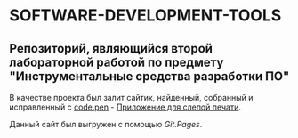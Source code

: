 # SOFTWARE-DEVELOPMENT-TOOLS
## Репозиторий, являющийся второй лабораторной работой по предмету "Инструментальные средства разработки ПО"

В качестве проекта был залит сайтик, найденный, собранный и исправленный с [code.pen](https://codepen.io/evilpaper/pen/dyyZjLQ) - [Приложение для слепой печати](https://zahar01.github.io/SOFTWARE-DEVELOPMENT-TOOLS/).

Данный сайт был выгружен с помощью *Git.Pages*.
